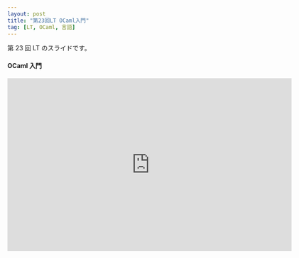 ```yaml
---
layout: post
title: "第23回LT OCaml入門"
tag: [LT, OCaml, 言語]
---
```


第 23 回 LT のスライドです。

#### OCaml 入門

<div class="slide">
  <iframe src="https://docs.google.com/presentation/d/e/2PACX-1vTB5yAgrDz_Xuwcx6vYwNXjCDFhmnhjfXwcZ4hpfySvTPAIpcbG0feByxieYllAmB6MJ8LwaJoox19g/embed?start=false&loop=false&delayms=3000" frameborder="0" width="640" height="390" allowfullscreen="true" mozallowfullscreen="true" webkitallowfullscreen="true"></iframe>
</div>
